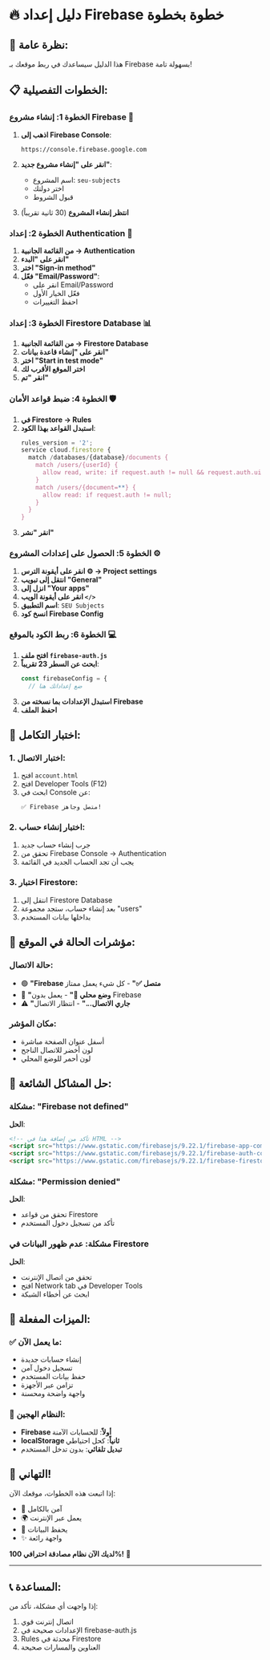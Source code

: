 # 🔥 دليل إعداد Firebase خطوة بخطوة

## 🎯 نظرة عامة:
هذا الدليل سيساعدك في ربط موقعك بـ Firebase بسهولة تامة!

## 📋 الخطوات التفصيلية:

### الخطوة 1: إنشاء مشروع Firebase 🚀

1. **اذهب إلى Firebase Console**:
   ```
   https://console.firebase.google.com
   ```

2. **انقر على "إنشاء مشروع جديد"**:
   - اسم المشروع: `seu-subjects`
   - اختر دولتك
   - قبول الشروط

3. **انتظر إنشاء المشروع** (30 ثانية تقريباً)

### الخطوة 2: إعداد Authentication 🔐

1. **من القائمة الجانبية → Authentication**
2. **انقر على "البدء"**
3. **اختر "Sign-in method"**
4. **فعّل "Email/Password"**:
   - انقر على Email/Password
   - فعّل الخيار الأول
   - احفظ التغييرات

### الخطوة 3: إعداد Firestore Database 📊

1. **من القائمة الجانبية → Firestore Database**
2. **انقر على "إنشاء قاعدة بيانات"**
3. **اختر "Start in test mode"**
4. **اختر الموقع الأقرب لك**
5. **انقر "تم"**

### الخطوة 4: ضبط قواعد الأمان 🛡️

1. **في Firestore → Rules**
2. **استبدل القواعد بهذا الكود**:
   ```javascript
   rules_version = '2';
   service cloud.firestore {
     match /databases/{database}/documents {
       match /users/{userId} {
         allow read, write: if request.auth != null && request.auth.uid == userId;
       }
       match /users/{document=**} {
         allow read: if request.auth != null;
       }
     }
   }
   ```
3. **انقر "نشر"**

### الخطوة 5: الحصول على إعدادات المشروع ⚙️

1. **انقر على أيقونة الترس ⚙️ → Project settings**
2. **انتقل إلى تبويب "General"**
3. **انزل إلى "Your apps"**
4. **انقر على أيقونة الويب `</>`**
5. **اسم التطبيق**: `SEU Subjects`
6. **انسخ كود Firebase Config**

### الخطوة 6: ربط الكود بالموقع 💻

1. **افتح ملف `firebase-auth.js`**
2. **ابحث عن السطر 23 تقريباً**:
   ```javascript
   const firebaseConfig = {
     // ضع إعداداتك هنا
   ```
3. **استبدل الإعدادات بما نسخته من Firebase**
4. **احفظ الملف**

## 🧪 اختبار التكامل:

### 1. اختبار الاتصال:
1. افتح `account.html`
2. افتح Developer Tools (F12)
3. ابحث في Console عن:
   ```
   ✅ Firebase متصل وجاهز!
   ```

### 2. اختبار إنشاء حساب:
1. جرب إنشاء حساب جديد
2. تحقق من Firebase Console → Authentication
3. يجب أن تجد الحساب الجديد في القائمة

### 3. اختبار Firestore:
1. انتقل إلى Firestore Database
2. بعد إنشاء حساب، ستجد مجموعة "users"
3. بداخلها بيانات المستخدم

## 🎨 مؤشرات الحالة في الموقع:

### حالة الاتصال:
- 🟢 **"Firebase متصل ✅"** - كل شيء يعمل ممتاز
- 🔴 **"وضع محلي 📱"** - يعمل بدون Firebase
- ⚠️ **"جاري الاتصال..."** - انتظار الاتصال

### مكان المؤشر:
- أسفل عنوان الصفحة مباشرة
- لون أخضر للاتصال الناجح
- لون أحمر للوضع المحلي

## 🔧 حل المشاكل الشائعة:

### مشكلة: "Firebase not defined"
**الحل**:
```html
<!-- تأكد من إضافة هذا في HTML -->
<script src="https://www.gstatic.com/firebasejs/9.22.1/firebase-app-compat.js"></script>
<script src="https://www.gstatic.com/firebasejs/9.22.1/firebase-auth-compat.js"></script>
<script src="https://www.gstatic.com/firebasejs/9.22.1/firebase-firestore-compat.js"></script>
```

### مشكلة: "Permission denied"
**الحل**:
- تحقق من قواعد Firestore
- تأكد من تسجيل دخول المستخدم

### مشكلة: عدم ظهور البيانات في Firestore
**الحل**:
- تحقق من اتصال الإنترنت
- افتح Network tab في Developer Tools
- ابحث عن أخطاء الشبكة

## 📱 الميزات المفعلة:

### ✅ ما يعمل الآن:
- إنشاء حسابات جديدة
- تسجيل دخول آمن
- حفظ بيانات المستخدم
- تزامن عبر الأجهزة
- واجهة واضحة ومحسنة

### 🔄 النظام الهجين:
- **Firebase أولاً**: للحسابات الآمنة
- **localStorage ثانياً**: كحل احتياطي
- **تبديل تلقائي**: بدون تدخل المستخدم

## 🎊 التهاني!
إذا اتبعت هذه الخطوات، موقعك الآن:
- 🔐 آمن بالكامل
- 🌍 يعمل عبر الإنترنت
- 💾 يحفظ البيانات
- ✨ واجهة رائعة

**لديك الآن نظام مصادقة احترافي 100%!** 🚀

---

## 📞 المساعدة:
إذا واجهت أي مشكلة، تأكد من:
1. اتصال إنترنت قوي
2. الإعدادات صحيحة في firebase-auth.js
3. Rules محدثة في Firestore
4. العناوين والمسارات صحيحة
